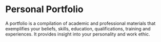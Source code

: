 # Personal Portfolio
A portfolio is a compilation of academic and professional materials that exemplifies your beliefs, skills, education, qualifications, training and experiences. It provides insight into your personality and work ethic.
